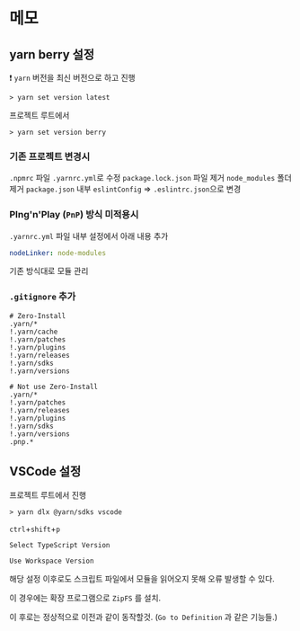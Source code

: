 # 메모

## yarn berry 설정

❗ `yarn` 버전을 최신 버전으로 하고 진행

```shell
> yarn set version latest
```

프로젝트 루트에서

```shell
> yarn set version berry
```

### 기존 프로젝트 변경시

`.npmrc` 파일 `.yarnrc.yml`로 수정
`package.lock.json` 파일 제거
`node_modules` 폴더 제거
`package.json` 내부 `eslintConfig` => `.eslintrc.json`으로 변경

### Plng'n'Play (`PnP`) 방식 미적용시

`.yarnrc.yml` 파일 내부 설정에서 아래 내용 추가

```yml
nodeLinker: node-modules
```

기존 방식대로 모듈 관리

### `.gitignore` 추가

```plaintext
# Zero-Install
.yarn/*
!.yarn/cache
!.yarn/patches
!.yarn/plugins
!.yarn/releases
!.yarn/sdks
!.yarn/versions

# Not use Zero-Install
.yarn/*
!.yarn/patches
!.yarn/releases
!.yarn/plugins
!.yarn/sdks
!.yarn/versions
.pnp.*
```

## VSCode 설정

프로젝트 루트에서 진행 

```shell
> yarn dlx @yarn/sdks vscode
```

`ctrl`+`shift`+`p`

`Select TypeScript Version`

`Use Workspace Version`

해당 설정 이후로도 스크립트 파일에서 모듈을 읽어오지 못해 오류 발생할 수 있다.

이 경우에는 확장 프로그램으로 `ZipFS` 를 설치.

이 후로는 정상적으로 이전과 같이 동작할것. (`Go to Definition` 과 같은 기능들.)